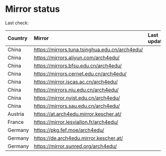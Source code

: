 <script src="./time.js"></script>
# Mirror status
Last check: <script type="text/javascript">localize(1711415645.3435888);</script>

|Country|Mirror|Last update|
|:------|:-----|:----------|
|China|https://mirrors.tuna.tsinghua.edu.cn/arch4edu/|<script type="text/javascript">localize(1711391576);</script>|
|China|https://mirrors.aliyun.com/arch4edu/|<script type="text/javascript">localize(1711391576);</script>|
|China|https://mirrors.bfsu.edu.cn/arch4edu/|<script type="text/javascript">localize(1711391576);</script>|
|China|https://mirrors.cernet.edu.cn/arch4edu/|<script type="text/javascript">localize(1711391576);</script>|
|China|https://mirror.iscas.ac.cn/arch4edu/|<script type="text/javascript">localize(1711391387);</script>|
|China|https://mirrors.nju.edu.cn/arch4edu/|<script type="text/javascript">localize(1711305077);</script>|
|China|https://mirror.nyist.edu.cn/arch4edu/|<script type="text/javascript">localize(1711391576);</script>|
|China|https://mirrors.sau.edu.cn/arch4edu/|<script type="text/javascript">localize(1711391576);</script>|
|Austria|https://at.arch4edu.mirror.kescher.at/|<script type="text/javascript">localize(1711391576);</script>|
|France|https://mirror.lesviallon.fr/arch4edu/|<script type="text/javascript">localize(1711391576);</script>|
|Germany|https://pkg.fef.moe/arch4edu/|<script type="text/javascript">localize(1711391576);</script>|
|Germany|https://de.arch4edu.mirror.kescher.at/|<script type="text/javascript">localize(1711391576);</script>|
|Germany|https://mirror.sunred.org/arch4edu/|<script type="text/javascript">localize(1711391576);</script>|

<script src="./tablefilter/tablefilter.js"></script>
<script src="./table.js"></script>